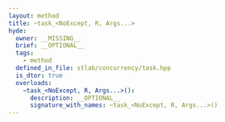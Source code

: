 ```yaml
---
layout: method
title: ~task_<NoExcept, R, Args...>
hyde:
  owner: __MISSING__
  brief: __OPTIONAL__
  tags:
    - method
  defined_in_file: stlab/concurrency/task.hpp
  is_dtor: true
  overloads:
    ~task_<NoExcept, R, Args...>():
      description: __OPTIONAL__
      signature_with_names: ~task_<NoExcept, R, Args...>()
---
```

